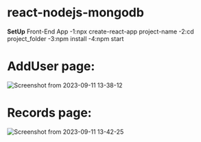 # react-nodejs-mongodb

**SetUp**
Front-End App
-1:npx create-react-app project-name
-2:cd project_folder
-3:npm install
-4:npm start



# AddUser page:

![Screenshot from 2023-09-11 13-38-12](https://github.com/JayaSamuthraDevi/react-nodejs-mongdb/assets/115087700/15b8cf42-8f6e-4f5f-8b12-f83e72cb9187)



# Records page:
![Screenshot from 2023-09-11 13-42-25](https://github.com/JayaSamuthraDevi/react-nodejs-mongdb/assets/115087700/1c72fa6b-5b89-4c91-b9e9-925a4deb11d9)
